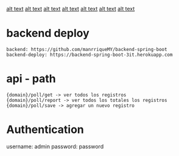 [alt text](https://github.com/manrriqueMY/react-native-demo-3it/blob/main/assets/screenshots/s1.png?raw=true)
[alt text](https://github.com/manrriqueMY/react-native-demo-3it/blob/main/assets/screenshots/s2.png?raw=true)
[alt text](https://github.com/manrriqueMY/react-native-demo-3it/blob/main/assets/screenshots/s3.png?raw=true)
[alt text](https://github.com/manrriqueMY/react-native-demo-3it/blob/main/assets/screenshots/s4.png?raw=true)
[alt text](https://github.com/manrriqueMY/react-native-demo-3it/blob/main/assets/screenshots/s5.png?raw=true)
[alt text](https://github.com/manrriqueMY/react-native-demo-3it/blob/main/assets/screenshots/s6.png?raw=true)
[alt text](https://github.com/manrriqueMY/react-native-demo-3it/blob/main/assets/screenshots/s7.png?raw=true)

# backend deploy

```
backend: https://github.com/manrriqueMY/backend-spring-boot
backend-deploy: https://backend-spring-boot-3it.herokuapp.com
```

# api - path

```
{domain}/poll/get -> ver todos los registros
{domain}/poll/report -> ver todos los totales los registros
{domain}/poll/save -> agregar un nuevo registro
```

# Authentication

username: admin
password: password
